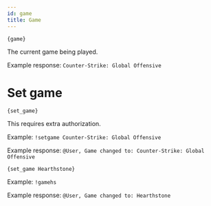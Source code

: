 ```yaml
---
id: game
title: Game
---
```


`{game}`

The current game being played.

Example response: `Counter-Strike: Global Offensive`

# Set game

`{set_game}`

This requires extra authorization. 

Example: `!setgame Counter-Strike: Global Offensive`

Example response: `@User, Game changed to: Counter-Strike: Global Offensive`

`{set_game Hearthstone}`

Example: `!gamehs`

Example response: `@User, Game changed to: Hearthstone`